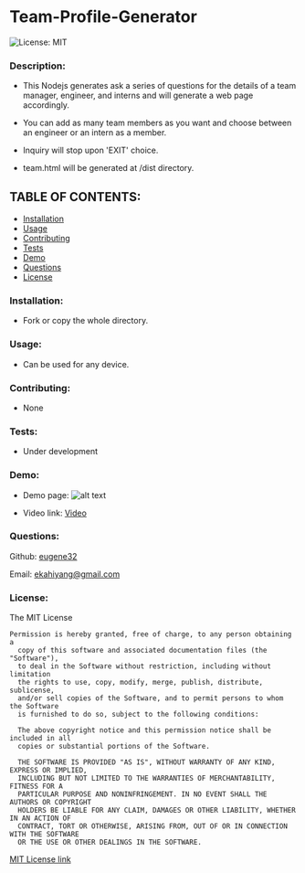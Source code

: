 # Team-Profile-Generator
![License: MIT](https://img.shields.io/badge/License-MIT-yellow.svg)

### Description:  
- This Nodejs generates ask a series of questions for the details of a team manager, engineer, and interns and will generate a web page accordingly.

- You can add as many team members as you want and choose between an engineer or an intern as a member.
- Inquiry will stop upon 'EXIT' choice.
- team.html will be generated at /dist directory.


## TABLE OF CONTENTS:

* [Installation](#installation)
* [Usage](#usage)
* [Contributing](#contributing)
* [Tests](#tests)
* [Demo](#demo)
* [Questions](#questions)
* [License](#license)

### Installation:    
- Fork or copy the whole directory.

### Usage:  
- Can be used for any device.

### Contributing:  
- None

### Tests:  
- Under development

### Demo:  
- Demo page: 
![alt text][logo]

[logo]: src/demo_page.pn "Team Generator demo"

- Video link:  [Video](https://watch.screencastify.com/v/QAww3m0zcQC8nRVCLdV2)

### Questions: 

Github:  [eugene32](https://github.com/eugene32)

Email:   [ekahiyang@gmail.com](mailto:ekahiyang@gmail.com)


### License:  
The MIT License

	Permission is hereby granted, free of charge, to any person obtaining a 
      copy of this software and associated documentation files (the "Software"), 
      to deal in the Software without restriction, including without limitation 
      the rights to use, copy, modify, merge, publish, distribute, sublicense, 
      and/or sell copies of the Software, and to permit persons to whom the Software 
      is furnished to do so, subject to the following conditions:

      The above copyright notice and this permission notice shall be included in all 
      copies or substantial portions of the Software.
      
      THE SOFTWARE IS PROVIDED "AS IS", WITHOUT WARRANTY OF ANY KIND, EXPRESS OR IMPLIED, 
      INCLUDING BUT NOT LIMITED TO THE WARRANTIES OF MERCHANTABILITY, FITNESS FOR A 
      PARTICULAR PURPOSE AND NONINFRINGEMENT. IN NO EVENT SHALL THE AUTHORS OR COPYRIGHT 
      HOLDERS BE LIABLE FOR ANY CLAIM, DAMAGES OR OTHER LIABILITY, WHETHER IN AN ACTION OF 
      CONTRACT, TORT OR OTHERWISE, ARISING FROM, OUT OF OR IN CONNECTION WITH THE SOFTWARE 
      OR THE USE OR OTHER DEALINGS IN THE SOFTWARE.

[MIT License link](https://opensource.org/licenses/MIT)

